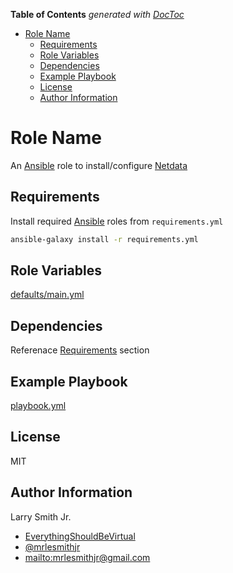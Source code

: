 <!-- START doctoc generated TOC please keep comment here to allow auto update -->
<!-- DON'T EDIT THIS SECTION, INSTEAD RE-RUN doctoc TO UPDATE -->
**Table of Contents**  *generated with [DocToc](https://github.com/thlorenz/doctoc)*

- [Role Name](#role-name)
  - [Requirements](#requirements)
  - [Role Variables](#role-variables)
  - [Dependencies](#dependencies)
  - [Example Playbook](#example-playbook)
  - [License](#license)
  - [Author Information](#author-information)

<!-- END doctoc generated TOC please keep comment here to allow auto update -->

# Role Name

An [Ansible](https://www.ansible.com) role to install/configure [Netdata](https://my-netdata.io/)

## Requirements

Install required [Ansible](https://www.ansible.com) roles from `requirements.yml`

```bash
ansible-galaxy install -r requirements.yml
```

## Role Variables

[defaults/main.yml](defaults/main.yml)

## Dependencies

Referenace [Requirements](#Requirements) section

## Example Playbook

[playbook.yml](playbook.yml)

## License

MIT

## Author Information

Larry Smith Jr.

-   [EverythingShouldBeVirtual](http://everythingshouldbevirtual.com)
-   [@mrlesmithjr](https://www.twitter.com/mrlesmithjr)
-   <mailto:mrlesmithjr@gmail.com>
